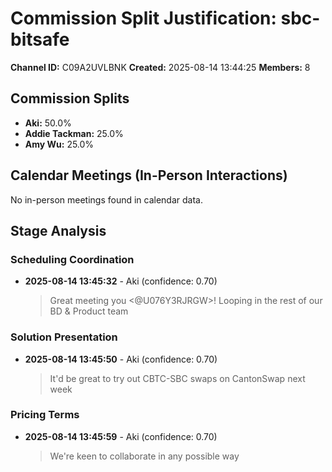 # Commission Split Justification: sbc-bitsafe

**Channel ID:** C09A2UVLBNK
**Created:** 2025-08-14 13:44:25
**Members:** 8

## Commission Splits

- **Aki:** 50.0%
- **Addie Tackman:** 25.0%
- **Amy Wu:** 25.0%

## Calendar Meetings (In-Person Interactions)

No in-person meetings found in calendar data.

## Stage Analysis

### Scheduling Coordination

- **2025-08-14 13:45:32** - Aki (confidence: 0.70)
  > Great meeting you <@U076Y3RJRGW>! Looping in the rest of our BD &amp; Product team

### Solution Presentation

- **2025-08-14 13:45:50** - Aki (confidence: 0.70)
  > It'd be great to try out CBTC-SBC swaps on CantonSwap next week

### Pricing Terms

- **2025-08-14 13:45:59** - Aki (confidence: 0.70)
  > We're keen to collaborate in any possible way

